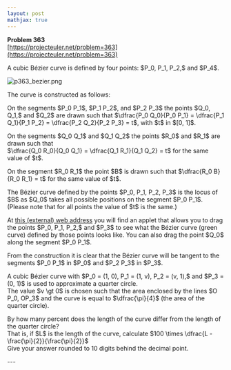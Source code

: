 ```yaml
---
layout: post
mathjax: true
---
```

**Problem 363**  
[https://projecteuler.net/problem=363](https://projecteuler.net/problem=363)

<p>A cubic Bézier curve is defined by four points: $P_0, P_1, P_2,$ and $P_4$.</p>

<div class="float_right"><img src="https://projecteuler.net/project/images/p363_bezier.png" class="dark_img" alt="p363_bezier.png" /></div>

<p>The curve is constructed as follows:</p>

<p>On the segments $P_0 P_1$, $P_1 P_2$, and $P_2 P_3$ the points $Q_0, Q_1,$ and $Q_2$ are drawn such that $\dfrac{P_0 Q_0}{P_0 P_1} = \dfrac{P_1 Q_1}{P_1 P_2} = \dfrac{P_2 Q_2}{P_2 P_3} = t$, with $t$ in $[0, 1]$.</p>

<p>On the segments $Q_0 Q_1$ and $Q_1 Q_2$ the points $R_0$ and $R_1$ are drawn such that<br />
$\dfrac{Q_0 R_0}{Q_0 Q_1} = \dfrac{Q_1 R_1}{Q_1 Q_2} = t$ for the same value of $t$.</p>

<p>On the segment $R_0 R_1$ the point $B$ is drawn such that $\dfrac{R_0 B}{R_0 R_1} = t$ for the same value of $t$.</p>

<p>The Bézier curve defined by the points $P_0, P_1, P_2, P_3$ is the locus of $B$ as $Q_0$ takes all possible positions on the segment $P_0 P_1$.<br />
(Please note that for all points the value of $t$ is the same.)</p>

<p>At <a href="http://home.kpn.nl/hklein/bezier/bezier.html">this (external) web address</a> you will find an applet that allows you to drag the points $P_0, P_1, P_2,$ and $P_3$ to see what the Bézier curve (green curve) defined by those points looks like. You can also drag the point $Q_0$ along the segment $P_0 P_1$.</p>

<p>From the construction it is clear that the Bézier curve will be tangent to the segments $P_0 P_1$ in $P_0$ and $P_2 P_3$ in $P_3$.</p>

<p>A cubic Bézier curve with $P_0 = (1, 0), P_1 = (1, v), P_2 = (v, 1),$ and $P_3 = (0, 1)$ is used to approximate a quarter circle.<br />
The value $v \gt 0$ is chosen such that the area enclosed by the lines $O P_0, OP_3$ and the curve is equal to $\dfrac{\pi}{4}$ (the area of the quarter circle).</p>

<p>By how many percent does the length of the curve differ from the length of the quarter circle?<br />
That is, if $L$ is the length of the curve, calculate $100 \times \dfrac{L - \frac{\pi}{2}}{\frac{\pi}{2}}$<br />
Give your answer rounded to 10 digits behind the decimal point.</p>
---
